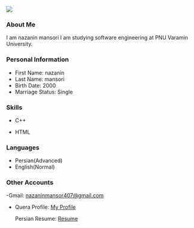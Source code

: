 <img src="https://avatars.githubusercontent.com/u/80045623?s=400&u=05b5704b89547166476e5ae337a90ef464b508da&v=4"/>

### About Me

I am nazanin mansori
I am studying software engineering at PNU Varamin University.

### Personal Information

- First Name: nazanin
- Last Name: mansori
- Birth Date: 2000
- Marriage Status: Single

### Skills

+ C++

+ HTML

### Languages

- Persian(Advanced)
- English(Normal)

### Other Accounts
-Gmail: nazaninmansor407@gmail.com

- Quera Profile: <a href="https://quera.ir/profile/nazaninmansori">My Profile</a>

  Persian Resume: <a href=""> Resume </a>
